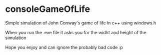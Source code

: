 # consoleGameOfLife
Simple simulation of John Conway's game of life in c++ using windows.h

When you run the .exe file it asks you for the widht and height of the simulation

Hope you enjoy and can ignore the probably bad code :p
